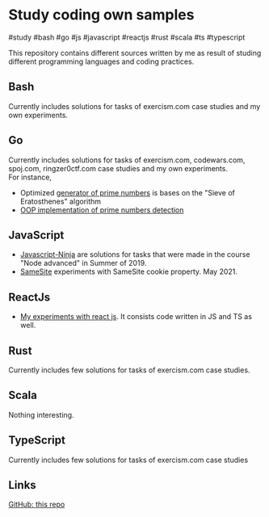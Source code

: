 # Study coding own samples

 #study #bash #go #js #javascript #reactjs #rust #scala #ts #typescript

This repository contains different sources written by me as result of studing different programming languages and coding practices.

## Bash

Currently includes solutions for tasks of exercism.com case studies and my own experiments.

## Go

Currently includes solutions for tasks of exercism.com, codewars.com, spoj.com, ringzer0ctf.com case studies and my own experiments.  
For instance,

* Optimized [generator of prime numbers](https://github.com/tnsoftbear/study-coding/tree/master/go/spoj.com/IsPrime%20Print%20Optimized) is bases on the "Sieve of Eratosthenes" algorithm
* [OOP implementation of prime numbers detection](https://github.com/tnsoftbear/study-coding/tree/master/go/own/segmented-sieve-oop)

## JavaScript

* [Javascript-Ninja](https://github.com/tnsoftbear/study-coding/tree/master/javascript/javascript-ninja) are solutions for tasks that were made in the course "Node advanced" in Summer of 2019.
* [SameSite](https://github.com/tnsoftbear/study-coding/tree/master/javascript/own/cookie/samesite) experiments with SameSite cookie property. May 2021.

## ReactJs

* [My experiments with react js](https://github.com/tnsoftbear/study-coding/tree/master/reactjs/own/tic-tak-toe-tutorial). It consists code written in JS and TS as well.

## Rust

Currently includes few solutions for tasks of exercism.com case studies.

## Scala

Nothing interesting.

## TypeScript

Currently includes few solutions for tasks of exercism.com case studies

## Links

[GitHub: this repo](https://github.com/tnsoftbear/study-coding)
